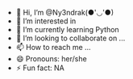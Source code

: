 - 👋 Hi, I’m @Ny3ndrak(●'◡'●)
- 👀 I’m interested in 
- 🌱 I’m currently learning Python
- 💞️ I’m looking to collaborate on ...
- 📫 How to reach me ...
- 😄 Pronouns: her/she
- ⚡ Fun fact: NA

<!---
Ny3ndrak/Ny3ndrak is a ✨ special ✨ repository because its `README.md` (this file) appears on your GitHub profile.
You can click the Preview link to take a look at your changes.
--->
